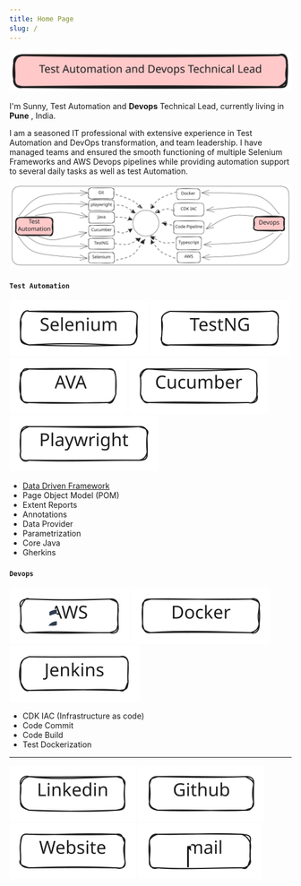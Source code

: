 ```yaml
---
title: Home Page
slug: /
---
```

![TestAutomationAndDevopsTechnicalLead](../../static/img/TestAutomationLead.svg)

I'm Sunny, Test Automation and **Devops** Technical Lead, currently living in **Pune** , India.

I am a seasoned IT professional with extensive experience in Test Automation and DevOps transformation, and team leadership. I have managed teams and ensured the smooth functioning of multiple Selenium Frameworks and AWS Devops pipelines while providing automation support to several daily tasks as well as test Automation.


![Banner](../../static/img/Banner.svg)


#### `Test Automation`

![Selenium](../../static/img/Selenium.svg)  ![TestNG](../../static/img/TestNG.svg)  ![Java](../../static/img/Java.svg)  ![Cucumber](../../static/img/Cucumber.svg)  ![Playwright](../../static/img/Playwright.svg) 

- [Data Driven Framework](https://github.com/sunnyRavindra/DataDrivenFramework) 
- Page Object Model (POM)
- Extent Reports
- Annotations 
- Data Provider
- Parametrization
- Core Java
- Gherkins


#### `Devops`
![AWS](../../static/img/AWS.svg)  ![Docker](../../static/img/Docker.svg)  ![Jenkins](../../static/img/Jenkins.svg)  

- CDK IAC (Infrastructure as code)
- Code Commit
- Code Build
- Test Dockerization

***

[![LinkedIn](../../static/img/Linkedin.svg)](https://www.linkedin.com/in/sunnybharne)  [![Github](../../static/img/Github.svg)](https://github.com/sunnyRavindra)  [![Website](../../static/img/Website.svg)](https://www.botcat.org)  [![Email](../../static/img/Email.svg)](mailto:sunny.bharne.devops@gmail.com?subject=[GitHub]%20Source%20Han%20Sans)
